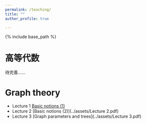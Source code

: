 ```yaml
---
permalink: /teaching/
title: ""
author_profile: true

---
```

{% include base_path %}

高等代数
======

待完善……

Graph theory
======

* Lecture 1 [Basic notions (1)](../assets/01.pdf)
* Lecture 2 [Basic notions (2)](../assets/Lecture 2.pdf)
* Lecture 3 [Graph parameters and trees](../assets/Lecture 3.pdf)
